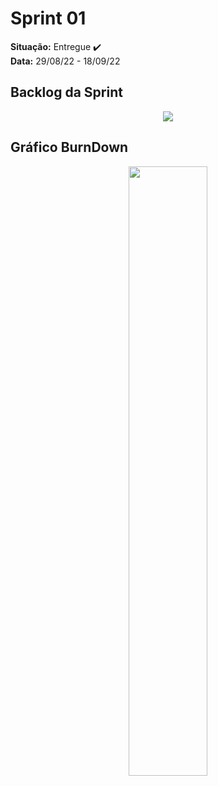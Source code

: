 # Sprint 01
**Situação:** Entregue ✔️ <br>
**Data:**  29/08/22	- 18/09/22

## Backlog da Sprint

<p align="center">
 <img src="https://user-images.githubusercontent.com/80851038/190933200-8712c681-47c0-451e-967b-9e84e7a719cf.png">
</p>

## Gráfico BurnDown

<p align="center">
 <img src="https://user-images.githubusercontent.com/80851038/190933059-14ba9ff5-9d7b-43e6-80a7-4091ff8ef9e3.png" width="50%">
</p>
